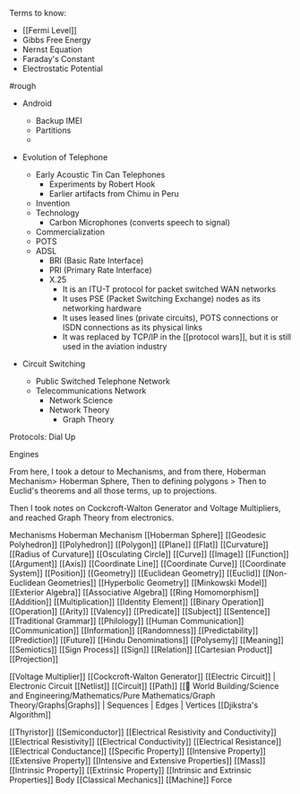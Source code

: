 Terms to know:
- [[Fermi Level]]
- Gibbs Free Energy
- Nernst Equation
- Faraday's Constant
- Electrostatic Potential

#rough 

- Android
	- Backup IMEI
	- Partitions
	- 
- Evolution of Telephone
	- Early Acoustic Tin Can Telephones
		- Experiments by Robert Hook
		- Earlier artifacts from Chimu in Peru
	- Invention
	- Technology
		- Carbon Microphones (converts speech to signal)
	- Commercialization
	- POTS
	- ADSL
		- BRI (Basic Rate Interface)
		- PRI (Primary Rate Interface)
		- X.25
			- It is an ITU-T protocol for packet switched WAN networks
			- It uses PSE (Packet Switching Exchange) nodes as its networking hardware
			- It uses leased lines (private circuits), POTS connections or ISDN connections as its physical links
			- It was replaced by TCP/IP in the [[protocol wars]], but it is still used in the aviation industry 

- Circuit Switching
	- Public Switched Telephone Network
	- Telecommunications Network
		- Network Science
		- Network Theory
			- Graph Theory

Protocols: Dial Up

Engines

From here, I took a detour to Mechanisms, and from there, Hoberman Mechanism> Hoberman Sphere, Then to defining polygons > Then to Euclid's theorems and all those terms, up to projections.

Then I took notes on Cockcroft-Walton Generator and Voltage Multipliers, and reached Graph Theory from electronics.

Mechanisms
Hoberman Mechanism
[[Hoberman Sphere]]
[[Geodesic Polyhedron]]
[[Polyhedron]]
[[Polygon]]
[[Plane]]
[[Flat]]
[[Curvature]]
[[Radius of Curvature]]
[[Osculating Circle]]
[[Curve]]
[[Image]]
[[Function]]
[[Argument]]
[[Axis]]
[[Coordinate Line]]
[[Coordinate Curve]]
[[Coordinate System]]
[[Position]]
[[Geometry]]
[[Euclidean Geometry]]
[[Euclid]]
[[Non-Euclidean Geometries]]
[[Hyperbolic Geometry]]
[[Minkowski Model]]
[[Exterior Algebra]]
[[Associative Algebra]]
[[Ring Homomorphism]]
[[Addition]]
[[Multiplication]]
[[Identity Element]]
[[Binary Operation]]
[[Operation]]
[[Arity]]
[[Valency]]
[[Predicate]]
[[Subject]]
[[Sentence]]
[[Traditional Grammar]]
[[Philology]]
[[Human Communication]]
[[Communication]]
[[Information]]
[[Randomness]]
[[Predictability]]
[[Prediction]]
[[Future]]
[[Hindu Denominations]]
[[Polysemy]]
[[Meaning]]
[[Semiotics]]
[[Sign Process]]
[[Sign]]
[[Relation]]
[[Cartesian Product]]
[[Projection]]

[[Voltage Multiplier]]
[[Cockcroft-Walton Generator]]
[[Electric Circuit]] | Electronic Circuit
[[Netlist]]
[[Circuit]]
[[Path]]
[[🔮 World Building/Science and Engineering/Mathematics/Pure Mathematics/Graph Theory/Graphs|Graphs]] | Sequences | Edges | Vertices
[[Djikstra's Algorithm]]

[[Thyristor]]
[[Semiconductor]]
[[Electrical Resistivity and Conductivity]]
[[Electrical Resistivity]]
[[Electrical Conductivity]]
[[Electrical Resistance]]
[[Electrical Conductance]]
[[Specific Property]]
[[Intensive Property]]
[[Extensive Property]]
[[Intensive and Extensive Properties]]
[[Mass]]
[[Intrinsic Property]]
[[Extrinsic Property]]
[[Intrinsic and Extrinsic Properties]]
Body
[[Classical Mechanics]]
[[Machine]]
Force
